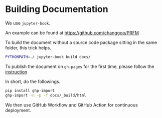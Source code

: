 # Building Documentation

We use `jupyter-book`.

An example can be found at https://github.com/changgoo/PRFM

To build the document without a source code package sitting in the same folder, this trick helps.

```sh
PYTHONPATH=./ jupyter-book build docs/
```

To publish the document on `gh-pages` for the first time,
please follow the [instruction](https://jupyterbook.org/en/stable/start/publish.html#publish-your-book-online-with-github-pages)

In short, do the followings.

```sh
pip install ghp-import
ghp-import -n -p -f docs/_build/html
```

We then use GitHub Workflow and GitHub Action for continuous deployment.